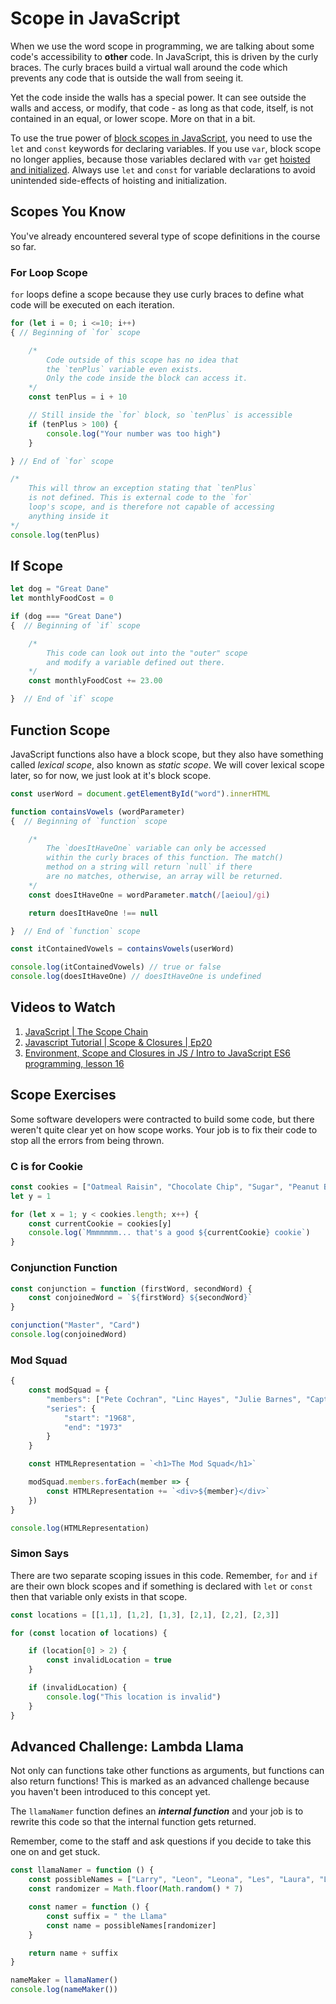 # Scope in JavaScript

When we use the word scope in programming, we are talking about some code's accessibility to **other** code. In JavaScript, this is driven by the curly braces. The curly braces build a virtual wall around the code which prevents any code that is outside the wall from seeing it.

Yet the code inside the walls has a special power. It can see outside the walls and access, or modify, that code - as long as that code, itself, is not contained in an equal, or lower scope. More on that in a bit.

To use the true power of [block scopes in JavaScript](https://developer.mozilla.org/en-US/docs/Web/JavaScript/Reference/Statements/block), you need to use the `let` and `const` keywords for declaring variables. If you use `var`, block scope no longer applies, because those variables declared with `var` get [hoisted and initialized](https://www.sitepoint.com/demystifying-javascript-variable-scope-hoisting/). Always use `let` and `const` for variable declarations to avoid unintended side-effects of hoisting and initialization.

## Scopes You Know

You've already encountered several type of scope definitions in the course so far.

### For Loop Scope

`for` loops define a scope because they use curly braces to define what code will be executed on each iteration.

```js
for (let i = 0; i <=10; i++)
{ // Beginning of `for` scope

    /*
        Code outside of this scope has no idea that
        the `tenPlus` variable even exists.
        Only the code inside the block can access it.
    */
    const tenPlus = i + 10

    // Still inside the `for` block, so `tenPlus` is accessible
    if (tenPlus > 100) {
        console.log("Your number was too high")
    }

} // End of `for` scope

/*
    This will throw an exception stating that `tenPlus`
    is not defined. This is external code to the `for`
    loop's scope, and is therefore not capable of accessing
    anything inside it
*/
console.log(tenPlus)
```

## If Scope

```js
let dog = "Great Dane"
let monthlyFoodCost = 0

if (dog === "Great Dane")
{  // Beginning of `if` scope

    /*
        This code can look out into the "outer" scope
        and modify a variable defined out there.
    */
    const monthlyFoodCost += 23.00

}  // End of `if` scope
```

## Function Scope

JavaScript functions also have a block scope, but they also have something called *lexical scope*, also known as *static scope*. We will cover lexical scope later, so for now, we just look at it's block scope.

```js
const userWord = document.getElementById("word").innerHTML

function containsVowels (wordParameter)
{  // Beginning of `function` scope

    /*
        The `doesItHaveOne` variable can only be accessed
        within the curly braces of this function. The match()
        method on a string will return `null` if there
        are no matches, otherwise, an array will be returned.
    */
    const doesItHaveOne = wordParameter.match(/[aeiou]/gi)

    return doesItHaveOne !== null

}  // End of `function` scope

const itContainedVowels = containsVowels(userWord)

console.log(itContainedVowels) // true or false
console.log(doesItHaveOne) // doesItHaveOne is undefined
```

## Videos to Watch

1. [JavaScript | The Scope Chain](https://www.youtube.com/watch?v=FCAOcYazy9c)
1. [Javascript Tutorial | Scope & Closures | Ep20](https://www.youtube.com/watch?v=S3cBIww_6os)
1. [Environment, Scope and Closures in JS / Intro to JavaScript ES6 programming, lesson 16](https://www.youtube.com/watch?v=LhSCEWHazAU)

## Scope Exercises

Some software developers were contracted to build some code, but there weren't quite clear yet on how scope works. Your job is to fix their code to stop all the errors from being thrown.

### C is for Cookie

```js
const cookies = ["Oatmeal Raisin", "Chocolate Chip", "Sugar", "Peanut Butter", "Snickerdoodle", "Ginger"]
let y = 1

for (let x = 1; y < cookies.length; x++) {
    const currentCookie = cookies[y]
    console.log(`Mmmmmmm... that's a good ${currentCookie} cookie`)
}
```

### Conjunction Function

```js
const conjunction = function (firstWord, secondWord) {
    const conjoinedWord = `${firstWord} ${secondWord}`
}

conjunction("Master", "Card")
console.log(conjoinedWord)
```

### Mod Squad

```js
{
    const modSquad = {
        "members": ["Pete Cochran", "Linc Hayes", "Julie Barnes", "Capt. Adam Greer", "Chief Barney Metcalf"]
        "series": {
            "start": "1968",
            "end": "1973"
        }
    }

    const HTMLRepresentation = `<h1>The Mod Squad</h1>`

    modSquad.members.forEach(member => {
        const HTMLRepresentation += `<div>${member}</div>`
    })
}

console.log(HTMLRepresentation)
```

### Simon Says

There are two separate scoping issues in this code. Remember, `for` and `if` are their own block scopes and if something is declared with `let` or `const` then that variable only exists in that scope.

```js
const locations = [[1,1], [1,2], [1,3], [2,1], [2,2], [2,3]]

for (const location of locations) {

    if (location[0] > 2) {
        const invalidLocation = true
    }

    if (invalidLocation) {
        console.log("This location is invalid")
    }
}
```

## Advanced Challenge: Lambda Llama

Not only can functions take other functions as arguments, but functions can also return functions! This is marked as an advanced challenge because you haven't been introduced to this concept yet.

The `llamaNamer` function defines an **_internal function_** and your job is to rewrite this code so that the internal function gets returned.

Remember, come to the staff and ask questions if you decide to take this one on and get stuck.

```js
const llamaNamer = function () {
    const possibleNames = ["Larry", "Leon", "Leona", "Les", "Laura", "Lemony", "Lars", "Lekisha"]
    const randomizer = Math.floor(Math.random() * 7)

    const namer = function () {
        const suffix = " the Llama"
        const name = possibleNames[randomizer]
    }

    return name + suffix
}

nameMaker = llamaNamer()
console.log(nameMaker())
```
